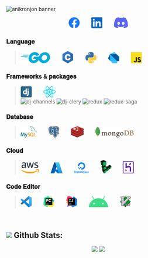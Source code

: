 ![anikronjon banner](https://github.com/anikronjon/AnikRonjon/assets/66874940/80f06902-389a-4f95-afed-0ece9d926b98)


<p align="center">
    <a href="https://www.facebook.com/anikronjon.swe" target="_blank"><img src="vendor/facebook.svg" height="30px"></a>&emsp;&emsp;
    <a href="https://bd.linkedin.com/in/anikronjon" target="_blank"><img src="vendor/linkedin.svg" height="30px"></a>&emsp;&emsp;
    <a href="https://discord.com/users/Big%20Bull#7729" target="_blank"><img src="vendor/discord.svg" height="30px"></a>
</p>


### 𝐋𝐚𝐧𝐠𝐮𝐚𝐠𝐞
><img src="vendor/go.svg" height="30">&emsp;&emsp;
<img src="vendor/c.svg" height="33">&emsp;&emsp;
<img src="vendor/python.svg" height="30">&emsp;&emsp;
<img src="vendor/dart.svg" height="30">&emsp;&emsp;
<img src="vendor/javascript.svg" height="30">&emsp;&emsp;

### 𝐅𝐫𝐚𝐦𝐞𝐰𝐨𝐫𝐤s & 𝐩𝐚𝐜𝐤𝐚𝐠𝐞𝐬
><img src="vendor/django-icon.svg" height="30">&emsp;&emsp;
<img src="vendor/react.svg" height="30">&emsp;&emsp;&emsp;<br>
![dj-channels](https://img.shields.io/badge/-Channels-511?&logo=Websocket&logoColor=F90)
![dj-clery](https://img.shields.io/badge/-Celery-511?&logo=Celery&logoColor=F90)
![redux](https://img.shields.io/badge/-Redux-511?&logo=Redux&logoColor=F90)
![redux-saga](https://img.shields.io/badge/-ReduxSaga-511?&logo=ReduxSaga&logoColor=F90)

### 𝐃𝐚𝐭𝐚𝐛𝐚𝐬𝐞
><img src="vendor/mysql.svg" height="30">&emsp;&emsp;
<img src="vendor/postgresql.svg" height="30">&emsp;&emsp;
<img src="vendor/redis.svg" height="30">&emsp;&emsp;
<img src="vendor/mongodb.svg" height="30">&emsp;&emsp;

### 𝐂𝐥𝐨𝐮𝐝
><img src="vendor/aws.svg" height="30">&emsp;&emsp;
<img src="vendor/microsoft-azure.svg" height="30">&emsp;&emsp;
<img src="vendor/digital-ocean.svg" height="30">&emsp;&emsp;
<img src="vendor/linode.svg" width="30">&emsp;&emsp;
<img src="vendor/heroku.svg" width="30"><br>

### 𝐂𝐨𝐝𝐞 𝐄𝐝𝐢𝐭𝐨𝐫
><img src="vendor/vscode.svg" height="30">&emsp;&emsp;
<img src="vendor/pycharm.svg" height="30">&emsp;&emsp;
<img src="vendor/intellij-idea.svg" height="30">&emsp;&emsp;
<img src="vendor/android.svg" height="30">&emsp;&emsp;
<img src="vendor/vim.svg" height="30">&emsp;&emsp;<br>

<br>

## <img src="https://media.giphy.com/media/ZCN6F3FAkwsyOGU2RS/giphy.gif" width="30"> **Github Stats:**
 <p align="center">
   <img width="48%" src="https://github-readme-streak-stats.herokuapp.com/?user=AnikRonjon&hide_border=false"/>
  <a href="https://github.com/AnikRonjon">
   <img width="48%" src="https://github-readme-stats.vercel.app/api?username=AnikRonjon&show_icons=true&count_private=true">
  </a>
 </p>
